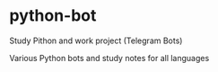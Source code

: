 # python-bot
Study Pithon and work project (Telegram Bots)

Various Python bots and study notes for all languages

